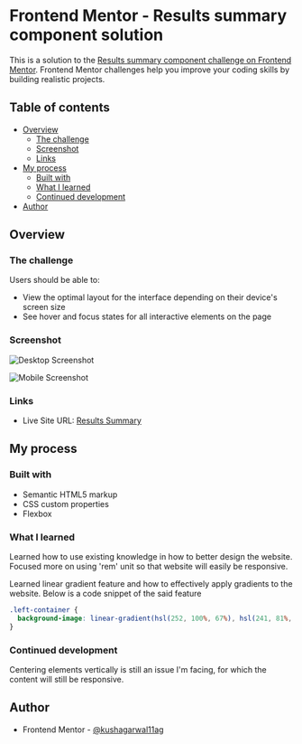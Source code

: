 # Frontend Mentor - Results summary component solution

This is a solution to the [Results summary component challenge on Frontend Mentor](https://www.frontendmentor.io/challenges/results-summary-component-CE_K6s0maV). Frontend Mentor challenges help you improve your coding skills by building realistic projects. 

## Table of contents

- [Overview](#overview)
  - [The challenge](#the-challenge)
  - [Screenshot](#screenshot)
  - [Links](#links)
- [My process](#my-process)
  - [Built with](#built-with)
  - [What I learned](#what-i-learned)
  - [Continued development](#continued-development)
- [Author](#author)

## Overview

### The challenge

Users should be able to:

- View the optimal layout for the interface depending on their device's screen size
- See hover and focus states for all interactive elements on the page

### Screenshot

![Desktop Screenshot](desktopSS.jpg)

![Mobile Screenshot](mobileSS.jpg)

### Links

- Live Site URL: [Results Summary](https://kushagarwal11ag.github.io/Results-Summary/)

## My process

### Built with

- Semantic HTML5 markup
- CSS custom properties
- Flexbox

### What I learned

Learned how to use existing knowledge in how to better design the website. Focused more on using 'rem' unit so that website will easily be responsive.

Learned linear gradient feature and how to effectively apply gradients to the website.
Below is a code snippet of the said feature


```css
.left-container {
  background-image: linear-gradient(hsl(252, 100%, 67%), hsl(241, 81%, 54%));
}
```

### Continued development

Centering elements vertically is still an issue I'm facing, for which the content will still be responsive.

## Author

- Frontend Mentor - [@kushagarwal11ag](https://www.frontendmentor.io/profile/kushagarwal11ag)